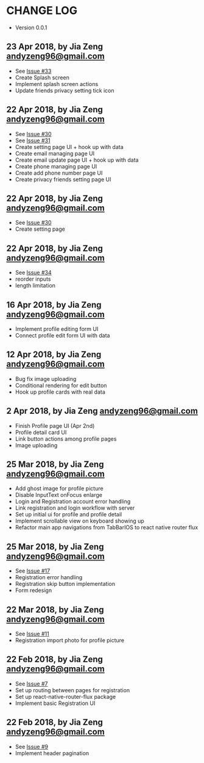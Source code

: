 # CHANGE LOG
<!-- Format:
## 23 Jan 2018, by Jia Zeng <andyzeng96@gmail.com>
* Change 1, issue #12
* Change 2
* Change 3

if there is corresponding issue, state it
-->

* Version 0.0.1

## 23 Apr 2018, by Jia Zeng <andyzeng96@gmail.com>
* See [Issue #33](https://github.com/somechild/goalmogul-ios/issues/33)
* Create Splash screen
* Implement splash screen actions
* Update friends privacy setting tick icon

## 22 Apr 2018, by Jia Zeng <andyzeng96@gmail.com>
* See [Issue #30](https://github.com/somechild/goalmogul-ios/issues/30)
* See [Issue #31](https://github.com/somechild/goalmogul-ios/issues/31)
* Create setting page UI + hook up with data
* Create email managing page UI
* Create email update page UI + hook up with data
* Create phone managing page UI
* Create add phone number page UI
* Create privacy friends setting page UI

## 22 Apr 2018, by Jia Zeng <andyzeng96@gmail.com>
* See [Issue #30](https://github.com/somechild/goalmogul-ios/issues/30)
* Create setting page

## 22 Apr 2018, by Jia Zeng <andyzeng96@gmail.com>
* See [Issue #34](https://github.com/somechild/goalmogul-ios/issues/34)
* reorder inputs
* length limitation

## 16 Apr 2018, by Jia Zeng <andyzeng96@gmail.com>
* Implement profile editing form UI
* Connect profile edit form UI with data

## 12 Apr 2018, by Jia Zeng <andyzeng96@gmail.com>
* Bug fix image uploading
* Conditional rendering for edit button
* Hook up profile cards with real data

## 2 Apr 2018, by Jia Zeng <andyzeng96@gmail.com>
* Finish Profile page UI (Apr 2nd)
* Profile detail card UI
* Link button actions among profile pages
* Image uploading

## 25 Mar 2018, by Jia Zeng <andyzeng96@gmail.com>
* Add ghost image for profile picture
* Disable InputText onFocus enlarge
* Login and Registration account error handling
* Link registration and login workflow with server
* Set up initial ui for profile and profile detail
* Implement scrollable view on keyboard showing up
* Refactor main app navigations from TabBarIOS to react native router flux

## 25 Mar 2018, by Jia Zeng <andyzeng96@gmail.com>
* See [Issue #17](https://github.com/somechild/goalmogul-ios/issues/17)
* Registration error handling
* Registration skip button implementation
* Form redesign

## 22 Mar 2018, by Jia Zeng <andyzeng96@gmail.com>
* See [Issue #11](https://github.com/somechild/goalmogul-ios/issues/11)
* Registration import photo for profile picture

## 22 Feb 2018, by Jia Zeng <andyzeng96@gmail.com>
* See [Issue #7](https://github.com/somechild/goalmogul-ios/issues/7)
* Set up routing between pages for registration
* Set up react-native-router-flux package
* Implement basic Registration UI

## 22 Feb 2018, by Jia Zeng <andyzeng96@gmail.com>
* See [Issue #9](https://github.com/somechild/goalmogul-ios/issues/9)
* Implement header pagination
